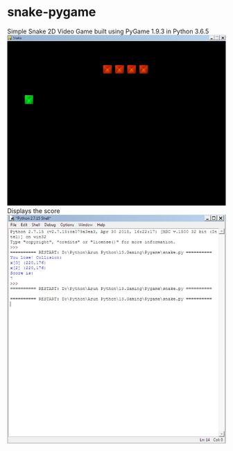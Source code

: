 # snake-pygame
Simple Snake 2D Video Game built using PyGame 1.9.3 in Python 3.6.5
![alt text](https://github.com/arunkumar1722/snake-pygame/blob/master/snap%201.JPG)
Displays the score
![alt text](https://github.com/arunkumar1722/snake-pygame/blob/master/snap%202.JPG)

